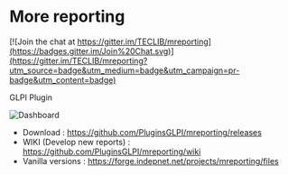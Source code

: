 More reporting
==============

[![Join the chat at https://gitter.im/TECLIB/mreporting](https://badges.gitter.im/Join%20Chat.svg)](https://gitter.im/TECLIB/mreporting?utm_source=badge&utm_medium=badge&utm_campaign=pr-badge&utm_content=badge)

GLPI Plugin

![Dashboard](https://raw.githubusercontent.com/PluginsGLPI/mreporting/master/screenshots/dashboard.png)

* Download : https://github.com/PluginsGLPI/mreporting/releases
* WIKI (Develop new reports) : https://github.com/PluginsGLPI/mreporting/wiki
* Vanilla versions : https://forge.indepnet.net/projects/mreporting/files
